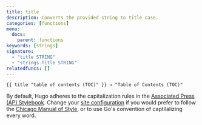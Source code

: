 ```yaml
---
title: title
description: Converts the provided string to title case.
categories: [functions]
menu:
  docs:
    parent: functions
keywords: [strings]
signature:
  - "title STRING"
  - "strings.Title STRING"
relatedfuncs: []
---
```


```go-html-template
{{ title "table of contents (TOC)" }} → "Table of Contents (TOC)"
```

By default, Hugo adheres to the capitalization rules in the [Associated Press (AP) Stylebook]. Change your [site configuration] if you would prefer to follow the [Chicago Manual of Style], or to use Go's convention of captilalizing every word.

[Associated Press (AP) Stylebook]: https://www.apstylebook.com/
[Chicago Manual of Style]: https://www.chicagomanualofstyle.org/home.html
[site configuration]: /getting-started/configuration/#configure-title-case
